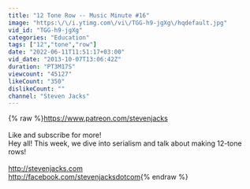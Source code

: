 ```yaml
---
title: "12 Tone Row -- Music Minute #16"
image: "https:\/\/i.ytimg.com\/vi\/TGG-h9-jgXg\/hqdefault.jpg"
vid_id: "TGG-h9-jgXg"
categories: "Education"
tags: ["12","tone","row"]
date: "2022-06-11T11:51:17+03:00"
vid_date: "2013-10-07T13:06:42Z"
duration: "PT3M17S"
viewcount: "45127"
likeCount: "350"
dislikeCount: ""
channel: "Steven Jacks"
---
```

{% raw %}<a rel="nofollow" target="blank" href="https://www.patreon.com/stevenjacks">https://www.patreon.com/stevenjacks</a><br /><br />Like and subscribe for more!<br />Hey all! This week, we dive into serialism and talk about making 12-tone rows!<br /><br /><a rel="nofollow" target="blank" href="http://stevenjacks.com">http://stevenjacks.com</a><br /><a rel="nofollow" target="blank" href="http://facebook.com/stevenjacksdotcom">http://facebook.com/stevenjacksdotcom</a>{% endraw %}
